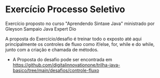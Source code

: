 # Exercício Processo Seletivo

Exercício proposto no curso "Aprendendo Sintaxe Java" ministrado por Gleyson Sampaio Java Expert Dio


A proposta do Exercício/desafio é treinar todo o exposto até aqui principalmente os controles de fluxo como if/else, for, while e do while, junto com a criação e chamada de métodos.

- A Proposta do desafio pode ser encontrada em 
https://github.com/digitalinnovationone/trilha-java-basico/tree/main/desafios/controle-fluxo